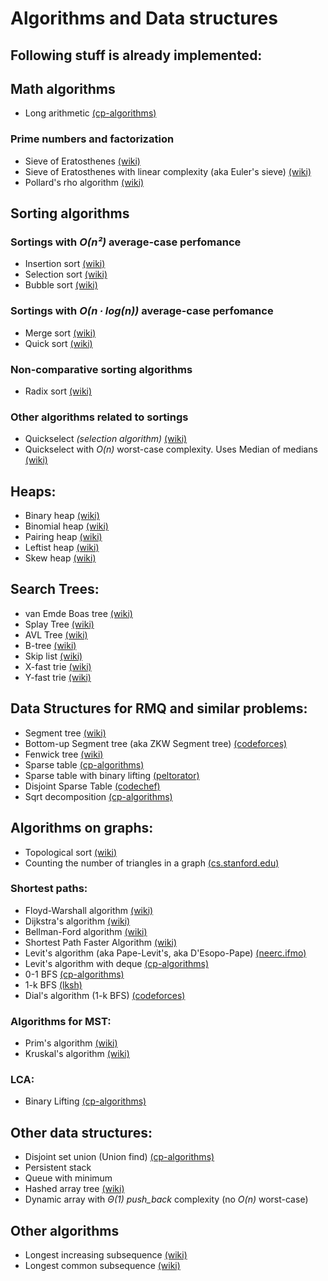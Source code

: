 # Algorithms and Data structures

## Following stuff is already implemented:

## Math algorithms
 - Long arithmetic [(cp-algorithms)](https://cp-algorithms.com/algebra/big-integer.html)
### Prime numbers and factorization
 - Sieve of Eratosthenes [(wiki)](https://en.wikipedia.org/wiki/Sieve_of_Eratosthenes)
 - Sieve of Eratosthenes with linear complexity (aka Euler's sieve) [(wiki)](https://en.wikipedia.org/wiki/Sieve_of_Eratosthenes#Euler's_sieve)
 - Pollard's rho algorithm [(wiki)](https://en.wikipedia.org/wiki/Pollard%27s_rho_algorithm)

## Sorting algorithms
### Sortings with _O(n²)_ average-case perfomance
 - Insertion sort [(wiki)](https://en.wikipedia.org/wiki/Insertion_sort)
 - Selection sort [(wiki)](https://en.wikipedia.org/wiki/Selection_sort)
 - Bubble sort [(wiki)](https://en.wikipedia.org/wiki/Bubble_sort)

### Sortings with _O(n ∙ log(n))_ average-case perfomance
 - Merge sort [(wiki)](https://en.wikipedia.org/wiki/Merge_sort)
 - Quick sort [(wiki)](https://en.wikipedia.org/wiki/Quicksort)

### Non-comparative sorting algorithms
 - Radix sort [(wiki)](https://en.wikipedia.org/wiki/Radix_sort)

### Other algorithms related to sortings
 - Quickselect *(selection algorithm)* [(wiki)](https://en.wikipedia.org/wiki/Quickselect)
 - Quickselect with _O(n)_ worst-case complexity. Uses Median of medians [(wiki)](https://en.wikipedia.org/wiki/Median_of_medians)

## Heaps:
 - Binary heap [(wiki)](https://en.wikipedia.org/wiki/Binary_heap)
 - Binomial heap [(wiki)](https://en.wikipedia.org/wiki/Binomial_heap)
 - Pairing heap [(wiki)](https://en.wikipedia.org/wiki/Pairing_heap)
 - Leftist heap [(wiki)](https://en.wikipedia.org/wiki/Leftist_tree)
 - Skew heap [(wiki)](https://en.wikipedia.org/wiki/Skew_heap)

## Search Trees:
 - van Emde Boas tree [(wiki)](https://en.wikipedia.org/wiki/Van_Emde_Boas_tree)
 - Splay Tree [(wiki)](https://en.wikipedia.org/wiki/Splay_tree)
 - AVL Tree [(wiki)](https://en.wikipedia.org/wiki/AVL_tree)
 - B-tree [(wiki)](https://en.wikipedia.org/wiki/B-tree)
 - Skip list [(wiki)](https://en.wikipedia.org/wiki/Skip_list)
 - X-fast trie [(wiki)](https://en.wikipedia.org/wiki/X-fast_trie)
 - Y-fast trie [(wiki)](https://en.wikipedia.org/wiki/Y-fast_trie)

## Data Structures for RMQ and similar problems:
 - Segment tree [(wiki)](https://en.wikipedia.org/wiki/Segment_tree)
 - Bottom-up Segment tree (aka ZKW Segment tree) [(codeforces)](https://codeforces.com/blog/entry/18051)
 - Fenwick tree [(wiki)](https://en.wikipedia.org/wiki/Fenwick_tree)
 - Sparse table [(cp-algorithms)](https://cp-algorithms.com/data_structures/sparse-table.html)
 - Sparse table with binary lifting [(peltorator)](https://peltorator.ru/posts/sparse_table/)
 - Disjoint Sparse Table [(codechef)](https://discuss.codechef.com/t/tutorial-disjoint-sparse-table/17404)
 - Sqrt decomposition [(cp-algorithms)](https://cp-algorithms.com/data_structures/sqrt_decomposition.html)

## Algorithms on graphs:
 - Topological sort [(wiki)](https://en.wikipedia.org/wiki/Topological_sorting)
 - Counting the number of triangles in a graph [(cs.stanford.edu)](https://cs.stanford.edu/~rishig/courses/ref/l1.pdf)

### Shortest paths:
 - Floyd-Warshall algorithm [(wiki)](https://en.wikipedia.org/wiki/Floyd%E2%80%93Warshall_algorithm)
 - Dijkstra's algorithm [(wiki)](https://en.wikipedia.org/wiki/Dijkstra%27s_algorithm)
 - Bellman-Ford algorithm [(wiki)](https://en.wikipedia.org/wiki/Bellman–Ford_algorithm)
 - Shortest Path Faster Algorithm [(wiki)](https://en.wikipedia.org/wiki/Shortest_Path_Faster_Algorithm) 
 - Levit's algorithm (aka Pape-Levit's, aka D'Esopo-Pape) [(neerc.ifmo)](https://neerc.ifmo.ru/wiki/index.php?title=%D0%90%D0%BB%D0%B3%D0%BE%D1%80%D0%B8%D1%82%D0%BC_%D0%9B%D0%B5%D0%B2%D0%B8%D1%82%D0%B0)
 - Levit's algorithm with deque [(cp-algorithms)](https://cp-algorithms.com/graph/desopo_pape.html)
 - 0-1 BFS [(cp-algorithms)](https://cp-algorithms.com/graph/01_bfs.html)
 - 1-k BFS [(lksh)](https://archive.lksh.ru/2018/august/B'/notes/07.pdf)
 - Dial's algorithm (1-k BFS) [(codeforces)](https://codeforces.com/blog/entry/88408?locale=en)

### Algorithms for MST:
 - Prim's algorithm [(wiki)](https://en.wikipedia.org/wiki/Prim%27s_algorithm)
 - Kruskal's algorithm [(wiki)](https://en.wikipedia.org/wiki/Kruskal's_algorithm)

### LCA:
 - Binary Lifting [(cp-algorithms)](https://cp-algorithms.com/graph/lca_binary_lifting.html)

## Other data structures:
 - Disjoint set union (Union find) [(cp-algorithms)](https://cp-algorithms.com/data_structures/disjoint_set_union.html)
 - Persistent stack
 - Queue with minimum 
 - Hashed array tree [(wiki)](https://en.wikipedia.org/wiki/Hashed_array_tree)
 - Dynamic array with _Θ(1)_ _push_back_ complexity (no _O(n)_ worst-case)

## Other algorithms
 - Longest increasing subsequence [(wiki)](https://en.wikipedia.org/wiki/Longest_increasing_subsequence)
 - Longest common subsequence [(wiki)](https://en.wikipedia.org/wiki/Longest_common_subsequence_problem)
